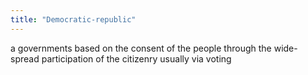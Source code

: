 ```yaml
---
title: "Democratic-republic"
---
```

a governments based on the consent of the people through the wide-spread participation of the citizenry usually via voting

